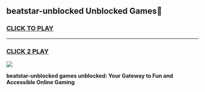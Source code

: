 
## beatstar-unblocked Unblocked Games👋
<h3>
<a href="https://news.freeplayer.one?title=beatstar-unblocked&ref=16F">CLICK TO PLAY</a></h3>
<hr>

<h3>
<a href="https://news.freeplayer.one?title=beatstar-unblocked&ref=16F">CLICK 2 PLAY</a>
  
</h3>

<a href="https://news.freeplayer.one?title=beatstar-unblocked&ref=16F/"><img src="https://clearcache.store/games.png"></a>


**beatstar-unblocked games unblocked: Your Gateway to Fun and Accessible Online Gaming**
